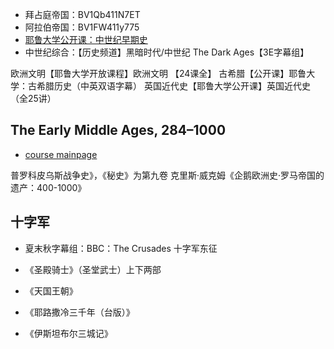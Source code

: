 - 拜占庭帝国：BV1Qb411N7ET
- 阿拉伯帝国：BV1FW411y775
- [耶鲁大学公开课：中世纪早期史](https://www.bilibili.com/video/BV1Db411a7zF?spm_id_from=333.788.b_636f6d6d656e74.84)
- 中世纪综合：【历史频道】黑暗时代/中世纪 The Dark Ages【3E字幕组】

欧洲文明【耶鲁大学开放课程】欧洲文明 【24课全】
古希腊【公开课】耶鲁大学：古希腊历史（中英双语字幕）
英国近代史【耶鲁大学公开课】英国近代史（全25讲）

## The Early Middle Ages, 284–1000

- [course mainpage](https://oyc.yale.edu/history/hist-210)

普罗科皮乌斯战争史》，《秘史》为第九卷
克里斯·威克姆《企鹅欧洲史·罗马帝国的遗产：400-1000》

## 十字军

-  夏末秋字幕组：BBC：The Crusades 十字军东征
- 《圣殿骑士》（圣堂武士）上下两部 
- 《天国王朝》

- 《耶路撒冷三千年（台版）》
- 《伊斯坦布尔三城记》